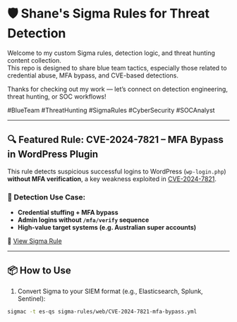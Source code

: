 # 🛡️ Shane's Sigma Rules for Threat Detection

Welcome to my custom Sigma rules, detection logic, and threat hunting content collection.  
This repo is designed to share blue team tactics, especially those related to credential abuse, MFA bypass, and CVE-based detections.

Thanks for checking out my work — let’s connect on detection engineering, threat hunting, or SOC workflows!

#BlueTeam #ThreatHunting #SigmaRules #CyberSecurity #SOCAnalyst

---

## 🔍 Featured Rule: CVE-2024-7821 – MFA Bypass in WordPress Plugin

This rule detects suspicious successful logins to WordPress (`wp-login.php`) **without MFA verification**, a key weakness exploited in [CVE-2024-7821](https://nvd.nist.gov/vuln/detail/CVE-2024-7821).

### 🧠 Detection Use Case:
- **Credential stuffing + MFA bypass**
- **Admin logins without `/mfa/verify` sequence**
- **High-value target systems (e.g. Australian super accounts)**

📄 [View Sigma Rule](https://github.com/shanerwilson/sigma-rules/blob/main/web/CVE-2024-7821-mfa-bypass.yml)

---

## 📦 How to Use

1. Convert Sigma to your SIEM format (e.g., Elasticsearch, Splunk, Sentinel):
```bash
sigmac -t es-qs sigma-rules/web/CVE-2024-7821-mfa-bypass.yml

